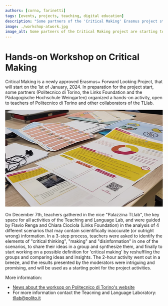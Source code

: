 ```yaml
---
authors: [corno, farinetti]
tags: [events, projects, teaching, digital education]
description: "Some partners of the 'Critical Making' Erasmus project started a reflection on how critical thinking and makerspaces may help fighting fake news in STEM"
image: ./workshop-atwork.jpg
image_alt: Some partners of the Critical Making project are starting to reflect on fake news in STEM
---
```



# Hands-on Workshop on Critical Making

Critical Making is a newly approved Erasmus+ Forward Looking Project, that will start on the 1st of January, 2024. In preparation for the project start, some partners (Politecnico di Torino, the Links Foundation and the Pädagogische Hochschule Weingarten) organized a hands-on activity, open to teachers of Politecnico di Torino and other collaborators of the TLlab. 

![Critical Making Scenarios and activity sheets](./workshop-materials.jpg)

On December 7th, teachers gathered in the nice "Palazzina TLlab", the key space for all activities of the Teaching and Language Lab, and were guided by Flavio Renga and Chiara Ciociola (Links Foundation) in the analysis of 4 different scenarios that may contain scientifically inaccurate (or outright wrong) information. In a 3-step process, teachers were asked to identify the elements of "critical thinking", "making" and "disinformation" in one of the scenarios, to share their ideas in a group and synthesize them, and finally to start working on a possible definition for 'critical making' by reshuffling the groups and comparing ideas and insights. The 2-hour activity went out in a breeze, and the results presented by the moderators were intriguing and promising, and will be used as a starting point for the project activities.


<!-- truncate -->


More information:

- [News about the worksop on Politecnico di Torino's website](https://www.polito.it/ateneo/comunicazione-e-ufficio-stampa/appuntamenti/news?idn=22021)
- For more information contact the Teacning and Language Laboratory:  tllab@polito.it